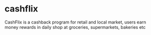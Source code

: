 # cashflix
CashFlix is a cashback program for retail and local market, users earn money rewards in daily shop at groceries, supermarkets, bakeries etc

